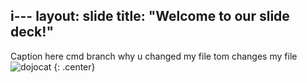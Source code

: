 i---
layout: slide
title: "Welcome to our slide deck!"
---

Caption here
cmd branch   why u changed my file
tom changes my file
![dojocat](https://octodex.github.com/images/dojocat.jpg)
{: .center}
